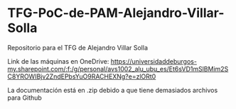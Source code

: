 # TFG-PoC-de-PAM-Alejandro-Villar-Solla
Repositorio para el TFG de Alejandro Villar Solla

Link de las máquinas en OneDrive: https://universidaddeburgos-my.sharepoint.com/:f:/g/personal/avs1002_alu_ubu_es/Et6sVD1mSlBMim2SC8YROWIBjv2ZndEPbsYuO9RACHEXNg?e=zlORt0

La documentación está en .zip debido a que tiene demasiados archivos para Github
